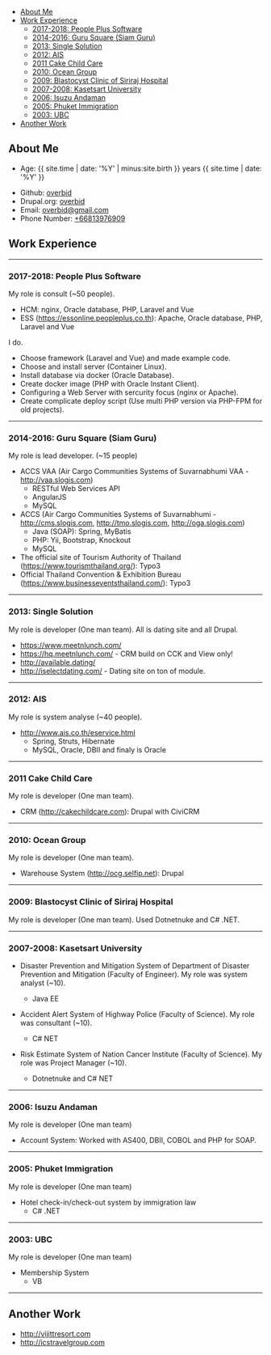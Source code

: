 - [About Me](#about-me)
- [Work Experience](#work-experience)
  - [2017-2018: People Plus Software](#2017-2018-people-plus-software)
  - [2014-2016: Guru Square (Siam Guru)](#2014-2016-guru-square-siam-guru)
  - [2013: Single Solution](#2013-single-solution)
  - [2012: AIS](#2012-ais)
  - [2011 Cake Child Care](#2011-cake-child-care)
  - [2010: Ocean Group](#2010-ocean-group)
  - [2009: Blastocyst Clinic of Siriraj Hospital](#2009-blastocyst-clinic-of-siriraj-hospital)
  - [2007-2008: Kasetsart University](#2007-2008-kasetsart-university)
  - [2006: Isuzu Andaman](#2006-isuzu-andaman)
  - [2005: Phuket Immigration](#2005-phuket-immigration)
  - [2003: UBC](#2003-ubc)
- [Another Work](#another-work)

## About Me

* Age: {{ site.time | date: '%Y' | minus:site.birth }} years {{ site.time  | date: '%Y' }}
<!-- * In Love with Drupal: {{ site.time | date: '%Y' | minus:site.drupal_found }} years -->
* Github: [overbid](https://github.com/overbid/overbid.github.io)
* Drupal.org: [overbid](https://www.drupal.org/u/overbid)
* Email: [overbid@gmail.com](mailto:overbid@gmail.com)
* Phone Number: [+66813976909](tel:+66813976909)

## Work Experience

***
### 2017-2018: People Plus Software
My role is consult (~50 people).
* HCM: nginx, Oracle database, PHP, Laravel and Vue
* ESS (https://essonline.peopleplus.co.th): Apache, Oracle database, PHP, Laravel and Vue

I do.
* Choose framework (Laravel and Vue) and made example code.
* Choose and install server (Container Linux).
* Install database via docker (Oracle Database).
* Create docker image (PHP with Oracle Instant Client).
* Configuring a Web Server with sercurity focus (nginx or Apache).
* Create complicate deploy script (Use multi PHP version via PHP-FPM for old projects).

***
### 2014-2016: Guru Square (Siam Guru)
My role is lead developer. (~15 people)
* ACCS VAA (Air Cargo Communities Systems of Suvarnabhumi VAA - http://vaa.slogis.com)
    * RESTful Web Services API
    * AngularJS
    * MySQL
* ACCS (Air Cargo Communities Systems of Suvarnabhumi - http://cms.slogis.com, http://tmo.slogis.com, http://oga.slogis.com)
    * Java (SOAP): Spring, MyBatis
    * PHP: Yii, Bootstrap, Knockout
    * MySQL
* The official site of Tourism Authority of Thailand (https://www.tourismthailand.org/): Typo3
* Official Thailand Convention & Exhibition Bureau (https://www.businesseventsthailand.com/): Typo3

***
### 2013: Single Solution
My role is developer (One man team). All is dating site and all Drupal.
* https://www.meetnlunch.com/
* https://hq.meetnlunch.com/ - CRM build on CCK and View only!
* http://available.dating/
* http://iselectdating.com/ - Dating site on ton of module.

***
### 2012: AIS
My role is system analyse (~40 people).
*  http://www.ais.co.th/eservice.html
    * Spring, Struts, Hibernate
    * MySQL, Oracle, DBII and finaly is Oracle

***
### 2011 Cake Child Care
My role is developer (One man team).
* CRM (http://cakechildcare.com): Drupal with CiviCRM

***
### 2010: Ocean Group
My role is developer (One man team).
* Warehouse System (http://ocg.selfip.net): Drupal

***
### 2009: Blastocyst Clinic of Siriraj Hospital
My role is developer (One man team). Used Dotnetnuke and C# .NET.

***
### 2007-2008: Kasetsart University
* Disaster Prevention and Mitigation System of Department of Disaster Prevention and Mitigation (Faculty of Engineer). My role was system analyst (~10).
    * Java EE

* Accident Alert System of Highway Police (Faculty of Science). My role was consultant (~10).
    * C# NET

* Risk Estimate System of Nation Cancer Institute (Faculty of Science). My role was Project Manager (~10).
    * Dotnetnuke and C# NET

***
### 2006: Isuzu Andaman
My role is developer (One man team)
* Account System: Worked with AS400, DBII, COBOL and PHP for SOAP.

***
### 2005: Phuket Immigration 
My role is developer (One man team)
* Hotel check-in/check-out system by immigration law
    * C# .NET

***
### 2003: UBC
My role is developer (One man team)
* Membership System
    * VB

***
## Another Work
* http://vijittresort.com
* http://icstravelgroup.com
